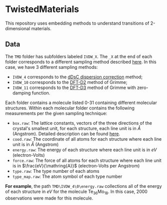 # TwistedMaterials

This repository uses embedding methods to understand transitions of 2-dimensional materials.

## Data
The `TMD` folder has subfolders labeled `IVDW_X`. The `_X` at the end of each folder corresponds to a different sampling method described [here](https://www.vasp.at/wiki/index.php/IVDW). In this case, we have 3 different sampling methods:
- `IVDW_4` corresponds to the [dDsC dispersion correction](https://www.vasp.at/wiki/index.php/DDsC_dispersion_correction) method;
- `IVDW_10` corresponds to the [DFT-D2](https://www.vasp.at/wiki/index.php/DFT-D2) method of Grimme;
- `IVDW_11` corresponds to the [DFT-D3](https://www.vasp.at/wiki/index.php/DFT-D3) method of Grimme with zero-damping function.


Each folder contains a molecule listed 0-31 containing different molecular structures. Within each molecular folder contains the following measurements per the given sampling technique:
- `box.raw`: The lattice constants, vectors of the three directions of the crystal's smallest unit, for each structure, each line unit is in $\mathring{A}$ (Angstrom). Detailed description can be found [here](https://metal.elte.hu/~groma/Anyagtudomany/kittel.pdf). 
- `cood.raw`: The coordinate of all atoms for each structure where each line unit is in $\mathring{A}$ (Angstrom)
- `energy.raw`: The energy of each structure where each line unit is in  $eV$ (electron-Volts)
- `force.raw`: The force of all atoms for each structure where each line unit is in  $\frac{eV}{\mathring{A}}$ (electron-Volts per Angstrom)
- `type.raw`: The type number of each atoms
- `type_map.raw`: The atom symbol of each type number

**For example**, the path `TMD\IVDW_4\0\energy.raw` collections all of the energy of each structure in $eV$ for the molecule $\text{Te}_{36}\text{Mo}_{18}$. In this case, 2000 observations were made for this molecule.
